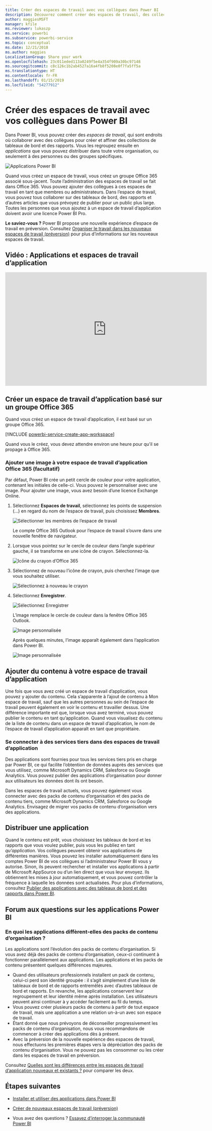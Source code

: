 ```yaml
---
title: Créer des espaces de travail avec vos collègues dans Power BI
description: Découvrez comment créer des espaces de travail, des collections de tableaux de bord et des rapports générés pour fournir des métriques clés sur votre organisation.
author: maggiesMSFT
manager: kfile
ms.reviewer: lukaszp
ms.service: powerbi
ms.subservice: powerbi-service
ms.topic: conceptual
ms.date: 12/21/2018
ms.author: maggies
LocalizationGroup: Share your work
ms.openlocfilehash: 23c011eded113a0249f5e4a354f909a30bc97148
ms.sourcegitcommit: c8c126c1b2ab4527a16a4fb8f5208e0f7fa5ff5a
ms.translationtype: HT
ms.contentlocale: fr-FR
ms.lasthandoff: 01/15/2019
ms.locfileid: "54277912"
---
```

# <a name="create-workspaces-with-your-colleagues-in-power-bi"></a>Créer des espaces de travail avec vos collègues dans Power BI

Dans Power BI, vous pouvez créer des *espaces de travail*, qui sont endroits où collaborer avec des collègues pour créer et affiner des collections de tableaux de bord et des rapports. Vous les regroupez ensuite en *applications* que vous pouvez distribuer dans toute votre organisation, ou seulement à des personnes ou des groupes spécifiques. 

![Applications Power BI](media/service-create-workspaces/power-bi-apps-left-nav.png)

Quand vous créez un espace de travail, vous créez un groupe Office 365 associé sous-jacent. Toute l’administration des espaces de travail se fait dans Office 365. Vous pouvez ajouter des collègues à ces espaces de travail en tant que membres ou administrateurs. Dans l’espace de travail, vous pouvez tous collaborer sur des tableaux de bord, des rapports et d’autres articles que vous prévoyez de publier pour un public plus large. Toutes les personnes que vous ajoutez à un espace de travail d’application doivent avoir une licence Power BI Pro. 

**Le saviez-vous ?** Power BI propose une nouvelle expérience d’espace de travail en préversion. Consultez [Organiser le travail dans les nouveaux espaces de travail (préversion)](service-new-workspaces.md) pour plus d’informations sur les nouveaux espaces de travail. 

## <a name="video-apps-and-app-workspaces"></a>Vidéo : Applications et espaces de travail d’application
<iframe width="640" height="360" src="https://www.youtube.com/embed/Ey5pyrr7Lk8?showinfo=0" frameborder="0" allowfullscreen></iframe>

## <a name="create-an-app-workspace-based-on-an-office-365-group"></a>Créer un espace de travail d’application basé sur un groupe Office 365

Quand vous créez un espace de travail d’application, il est basé sur un groupe Office 365.

[!INCLUDE [powerbi-service-create-app-workspace](./includes/powerbi-service-create-app-workspace.md)]

Quand vous le créez, vous devez attendre environ une heure pour qu’il se propage à Office 365. 

### <a name="add-an-image-to-your-office-365-app-workspace-optional"></a>Ajouter une image à votre espace de travail d’application Office 365 (facultatif)
Par défaut, Power BI crée un petit cercle de couleur pour votre application, contenant les initiales de celle-ci. Vous pouvez le personnaliser avec une image. Pour ajouter une image, vous avez besoin d’une licence Exchange Online.

1. Sélectionnez **Espaces de travail**, sélectionnez les points de suspension (…) en regard du nom de l’espace de travail, puis choisissez **Membres**. 
   
     ![Sélectionner les membres de l’espace de travail](media/service-create-distribute-apps/power-bi-apps-workspace-members.png)
   
    Le compte Office 365 Outlook pour l’espace de travail s’ouvre dans une nouvelle fenêtre de navigateur.
2. Lorsque vous pointez sur le cercle de couleur dans l’angle supérieur gauche, il se transforme en une icône de crayon. Sélectionnez-la.
   
     ![Icône du crayon d’Office 365](media/service-create-distribute-apps/power-bi-apps-workspace-edit-image.png)
3. Sélectionnez de nouveau l’icône de crayon, puis cherchez l’image que vous souhaitez utiliser.
   
     ![Sélectionnez à nouveau le crayon](media/service-create-distribute-apps/power-bi-apps-workspace-edit-group.png)

4. Sélectionnez **Enregistrer**.
   
     ![Sélectionnez Enregistrer](media/service-create-distribute-apps/power-bi-apps-workspace-save-image.png)
   
    L’image remplace le cercle de couleur dans la fenêtre Office 365 Outlook. 
   
     ![Image personnalisée](media/service-create-distribute-apps/power-bi-apps-workspace-image-in-office-365.png)
   
    Après quelques minutes, l’image apparaît également dans l’application dans Power BI.
   
     ![Image personnalisée](media/service-create-distribute-apps/power-bi-apps-image.png)

## <a name="add-content-to-your-app-workspace"></a>Ajouter du contenu à votre espace de travail d’application

Une fois que vous avez créé un espace de travail d’application, vous pouvez y ajouter du contenu. Cela s’apparente à l’ajout de contenu à Mon espace de travail, sauf que les autres personnes au sein de l’espace de travail peuvent également en voir le contenu et travailler dessus. Une différence importante est que, lorsque vous avez terminé, vous pouvez publier le contenu en tant qu’application. Quand vous visualisez du contenu de la liste de contenu dans un espace de travail d’application, le nom de l’espace de travail d’application apparaît en tant que propriétaire.

### <a name="connect-to-third-party-services-in-app-workspaces"></a>Se connecter à des services tiers dans des espaces de travail d’application

Des applications sont fournies pour tous les services tiers pris en charge par Power BI, ce qui facilite l’obtention de données auprès des services que vous utilisez, comme Microsoft Dynamics CRM, Salesforce ou Google Analytics. Vous pouvez publier des applications d’organisation pour donner aux utilisateurs les données dont ils ont besoin.

Dans les espaces de travail actuels, vous pouvez également vous connecter avec des packs de contenu d’organisation et des packs de contenu tiers, comme Microsoft Dynamics CRM, Salesforce ou Google Analytics. Envisagez de migrer vos packs de contenu d’organisation vers des applications.

## <a name="distribute-an-app"></a>Distribuer une application

Quand le contenu est prêt, vous choisissez les tableaux de bord et les rapports que vous voulez publier, puis vous les publiez en tant *qu’application*. Vos collègues peuvent obtenir vos applications de différentes manières. Vous pouvez les installer automatiquement dans les comptes Power BI de vos collègues si l’administrateur Power BI vous y autorise. Sinon, ils peuvent rechercher et installer vos applications à partir de Microsoft AppSource ou d’un lien direct que vous leur envoyez. Ils obtiennent les mises à jour automatiquement, et vous pouvez contrôler la fréquence à laquelle les données sont actualisées. Pour plus d’informations, consultez [Publier des applications avec des tableaux de bord et des rapports dans Power BI](service-create-distribute-apps.md).

## <a name="power-bi-apps-faq"></a>Forum aux questions sur les applications Power BI

### <a name="how-are-apps-different-from-organizational-content-packs"></a>En quoi les applications diffèrent-elles des packs de contenu d’organisation ?
Les applications sont l’évolution des packs de contenu d’organisation. Si vous avez déjà des packs de contenu d’organisation, ceux-ci continuent à fonctionner parallèlement aux applications. Les applications et les packs de contenu présentent quelques différences majeures. 

* Quand des utilisateurs professionnels installent un pack de contenu, celui-ci perd son identité groupée : il s’agit simplement d’une liste de tableaux de bord et de rapports entremêlés avec d’autres tableaux de bord et rapports. En revanche, les applications conservent leur regroupement et leur identité même après installation. Les utilisateurs peuvent ainsi continuer à y accéder facilement au fil du temps.
* Vous pouvez créer plusieurs packs de contenu à partir de tout espace de travail, mais une application a une relation un-à-un avec son espace de travail. 
* Étant donné que nous prévoyons de déconseiller progressivement les packs de contenu d’organisation, nous vous recommandons de commencer à créer des applications dès à présent.  
* Avec la préversion de la nouvelle expérience des espaces de travail, nous effectuons les premières étapes vers la dépréciation des packs de contenu d’organisation. Vous ne pouvez pas les consommer ou les créer dans les espaces de travail en préversion.

Consultez [Quelles sont les différences entre les espaces de travail d’application nouveaux et existants ?](service-new-workspaces.md#how-are-the-new-workspaces-different-from-current-workspaces) pour comparer les deux. 

## <a name="next-steps"></a>Étapes suivantes
* [Installer et utiliser des applications dans Power BI](service-create-distribute-apps.md)
- [Créer de nouveaux espaces de travail (préversion)](service-create-the-new-workspaces.md)
* Vous avez des questions ? [Essayez d’interroger la communauté Power BI](http://community.powerbi.com/)
